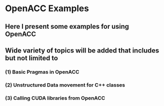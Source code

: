 # OpenACC Examples
## Here I present some examples for using OpenACC 
## Wide variety of topics will be added that includes but not limited to
### (1) Basic Pragmas in OpenACC
### (2) Unstructured Data movement for C++ classes
### (3) Calling CUDA libraries from OpenACC
